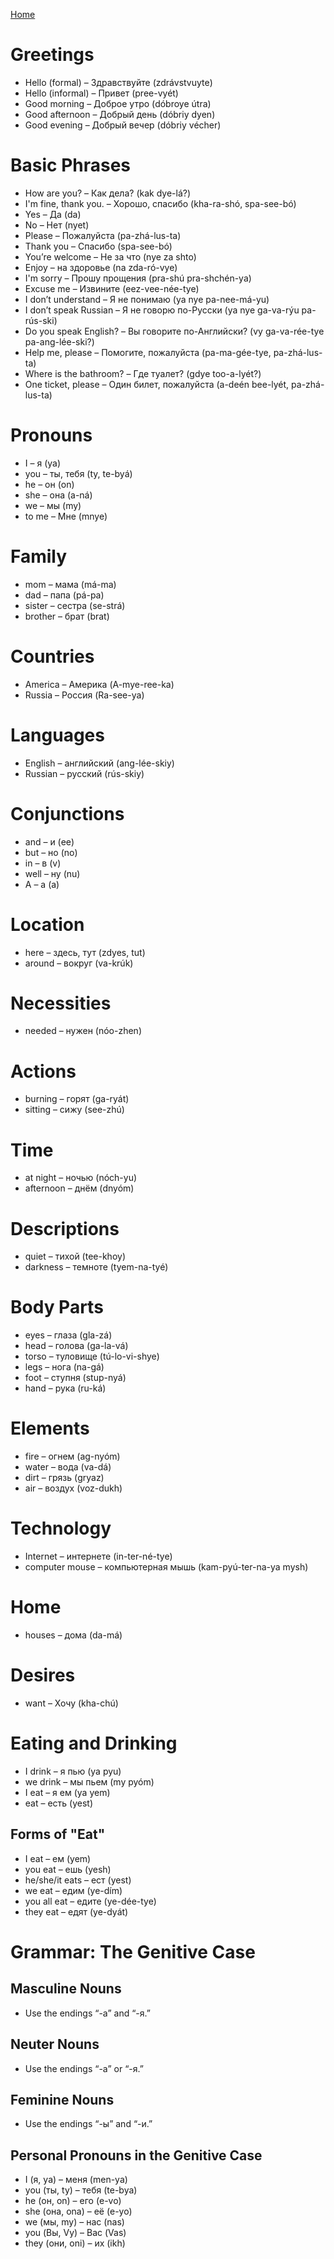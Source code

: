 <!-- C:\Users\razer\Desktop\walkerrh.github.io\SCROLLS_FOLDER\LANGUAGES\russian.md -->




[Home](/index.html)

# Greetings
* Hello (formal) – Здравствуйте (zdrávstvuyte)
* Hello (informal) – Привет (pree-vyét)
* Good morning – Доброе утро (dóbroye útra)
* Good afternoon – Добрый день (dóbriy dyen)
* Good evening – Добрый вечер (dóbriy vécher)

# Basic Phrases
* How are you? – Как дела? (kak dye-lá?)
* I'm fine, thank you. – Хорошо, спасибо (kha-ra-shó, spa-see-bó)
* Yes – Да (da)
* No – Нет (nyet)
* Please – Пожалуйста (pa-zhá-lus-ta)
* Thank you – Спасибо (spa-see-bó)
* You’re welcome – Не за что (nye za shto)
* Enjoy – на здоровье (na zda-ró-vye)
* I'm sorry – Прошу прощения (pra-shú pra-shchén-ya)
* Excuse me – Извините (eez-vee-née-tye)
* I don’t understand – Я не понимаю (ya nye pa-nee-má-yu)
* I don’t speak Russian – Я не говорю по-Русски (ya nye ga-va-rýu pa-rús-ski)
* Do you speak English? – Вы говорите по-Английски? (vy ga-va-rée-tye pa-ang-lée-ski?)
* Help me, please – Помогите, пожалуйста (pa-ma-gée-tye, pa-zhá-lus-ta)
* Where is the bathroom? – Где туалет? (gdye too-a-lyét?)
* One ticket, please – Один билет, пожалуйста (a-deén bee-lyét, pa-zhá-lus-ta)

# Pronouns
* I – я (ya)
* you – ты, тебя (ty, te-byá)
* he – он (on)
* she – она (a-ná)
* we – мы (my)
* to me – Мне (mnye)

# Family
* mom – мама (má-ma)
* dad – папа (pá-pa)
* sister – сестра (se-strá)
* brother – брат (brat)

# Countries
* America – Америка (A-mye-ree-ka)
* Russia – Россия (Ra-see-ya)

# Languages
* English – английский (ang-lée-skiy)
* Russian – русский (rús-skiy)

# Conjunctions
* and – и (ee)
* but – но (no)
* in – в (v)
* well – ну (nu)
* A – а (a)

# Location
* here – здесь, тут (zdyes, tut)
* around – вокруг (va-krúk)

# Necessities
* needed – нужен (nóo-zhen)

# Actions
* burning – горят (ga-ryát)
* sitting – сижу (see-zhú)

# Time
* at night – ночью (nóch-yu)
* afternoon – днём (dnyóm)

# Descriptions
* quiet – тихой (tee-khoy)
* darkness – темноте (tyem-na-tyé)

# Body Parts
* eyes – глаза (gla-zá)
* head – голова (ga-la-vá)
* torso – туловище (tú-lo-vi-shye)
* legs – нога (na-gá)
* foot – ступня (stup-nyá)
* hand – рука (ru-ká)

# Elements
* fire – огнем (ag-nyóm)
* water – вода (va-dá)
* dirt – грязь (gryaz)
* air – воздух (voz-dukh)

# Technology
* Internet – интернете (in-ter-né-tye)
* computer mouse – компьютерная мышь (kam-pyú-ter-na-ya mysh)

# Home
* houses – дома (da-má)

# Desires
* want – Хочу (kha-chú)

# Eating and Drinking
* I drink – я пью (ya pyu)
* we drink – мы пьем (my pyóm)
* I eat – я ем (ya yem)
* eat – есть (yest)

## Forms of "Eat"
* I eat – ем (yem)
* you eat – ешь (yesh)
* he/she/it eats – ест (yest)
* we eat – едим (ye-dím)
* you all eat – едите (ye-dée-tye)
* they eat – едят (ye-dyát)

# Grammar: The Genitive Case
## Masculine Nouns
* Use the endings “-а” and “-я.”
## Neuter Nouns
* Use the endings “-а” or “-я.”
## Feminine Nouns
* Use the endings “-ы” and “-и.”
## Personal Pronouns in the Genitive Case
* I (я, ya) – меня (men-ya)
* you (ты, ty) – тебя (te-bya)
* he (он, on) – его (e-vo)
* she (она, ona) – её (e-yo)
* we (мы, my) – нас (nas)
* you (Вы, Vy) – Вас (Vas)
* they (они, oni) – их (ikh)

